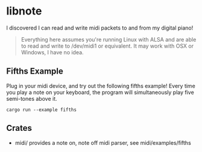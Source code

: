 # libnote

I discovered I can read and write midi packets to and from my digital piano!

> Everything here assumes you're running Linux with ALSA and are able to read
> and write to /dev/midi1 or equivalent. It may work with OSX or Windows,
> I have no idea.

## Fifths Example

Plug in your midi device, and try out the following fifths example! Every time
you play a note on your keyboard, the program will simultaneously play five
semi-tones above it.

```
cargo run --example fifths
```

## Crates

- midi/ provides a note on, note off midi parser, see midi/examples/fifths
